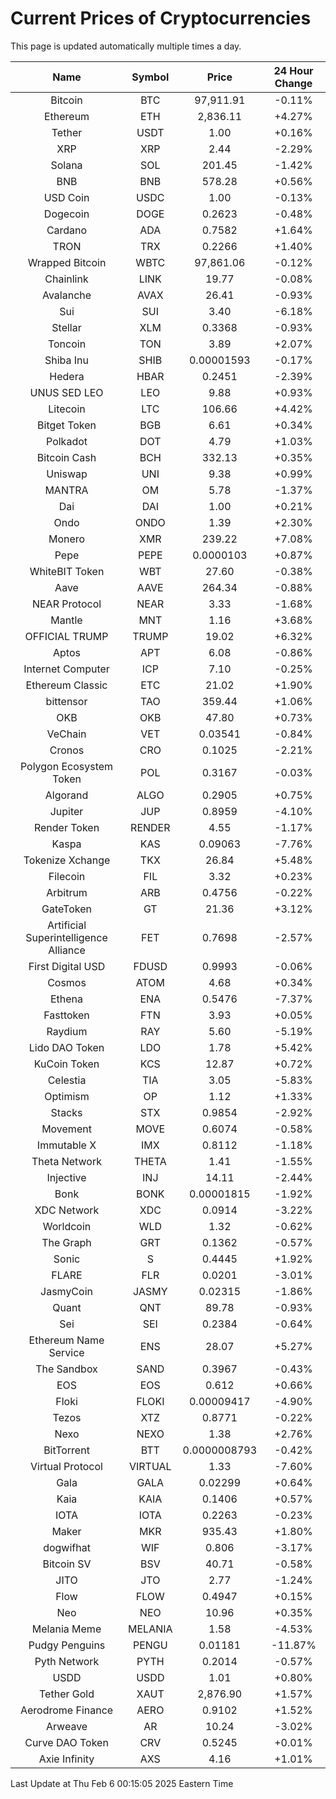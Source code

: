 # Current Prices of Cryptocurrencies
This page is updated automatically multiple times a day.

| Name | Symbol | Price | 24 Hour Change |
| :---: |:---:| :---: | :---: |
| Bitcoin | BTC | 97,911.91 | -0.11% |
| Ethereum | ETH | 2,836.11 | +4.27% |
| Tether | USDT | 1.00 | +0.16% |
| XRP | XRP | 2.44 | -2.29% |
| Solana | SOL | 201.45 | -1.42% |
| BNB | BNB | 578.28 | +0.56% |
| USD Coin | USDC | 1.00 | -0.13% |
| Dogecoin | DOGE | 0.2623 | -0.48% |
| Cardano | ADA | 0.7582 | +1.64% |
| TRON | TRX | 0.2266 | +1.40% |
| Wrapped Bitcoin | WBTC | 97,861.06 | -0.12% |
| Chainlink | LINK | 19.77 | -0.08% |
| Avalanche | AVAX | 26.41 | -0.93% |
| Sui | SUI | 3.40 | -6.18% |
| Stellar | XLM | 0.3368 | -0.93% |
| Toncoin | TON | 3.89 | +2.07% |
| Shiba Inu | SHIB | 0.00001593 | -0.17% |
| Hedera | HBAR | 0.2451 | -2.39% |
| UNUS SED LEO | LEO | 9.88 | +0.93% |
| Litecoin | LTC | 106.66 | +4.42% |
| Bitget Token | BGB | 6.61 | +0.34% |
| Polkadot | DOT | 4.79 | +1.03% |
| Bitcoin Cash | BCH | 332.13 | +0.35% |
| Uniswap | UNI | 9.38 | +0.99% |
| MANTRA | OM | 5.78 | -1.37% |
| Dai | DAI | 1.00 | +0.21% |
| Ondo | ONDO | 1.39 | +2.30% |
| Monero | XMR | 239.22 | +7.08% |
| Pepe | PEPE | 0.0000103 | +0.87% |
| WhiteBIT Token | WBT | 27.60 | -0.38% |
| Aave | AAVE | 264.34 | -0.88% |
| NEAR Protocol | NEAR | 3.33 | -1.68% |
| Mantle | MNT | 1.16 | +3.68% |
| OFFICIAL TRUMP | TRUMP | 19.02 | +6.32% |
| Aptos | APT | 6.08 | -0.86% |
| Internet Computer | ICP | 7.10 | -0.25% |
| Ethereum Classic | ETC | 21.02 | +1.90% |
| bittensor | TAO | 359.44 | +1.06% |
| OKB | OKB | 47.80 | +0.73% |
| VeChain | VET | 0.03541 | -0.84% |
| Cronos | CRO | 0.1025 | -2.21% |
| Polygon Ecosystem Token | POL | 0.3167 | -0.03% |
| Algorand | ALGO | 0.2905 | +0.75% |
| Jupiter | JUP | 0.8959 | -4.10% |
| Render Token | RENDER | 4.55 | -1.17% |
| Kaspa | KAS | 0.09063 | -7.76% |
| Tokenize Xchange | TKX | 26.84 | +5.48% |
| Filecoin | FIL | 3.32 | +0.23% |
| Arbitrum | ARB | 0.4756 | -0.22% |
| GateToken | GT | 21.36 | +3.12% |
| Artificial Superintelligence Alliance | FET | 0.7698 | -2.57% |
| First Digital USD | FDUSD | 0.9993 | -0.06% |
| Cosmos | ATOM | 4.68 | +0.34% |
| Ethena | ENA | 0.5476 | -7.37% |
| Fasttoken | FTN | 3.93 | +0.05% |
| Raydium | RAY | 5.60 | -5.19% |
| Lido DAO Token | LDO | 1.78 | +5.42% |
| KuCoin Token | KCS | 12.87 | +0.72% |
| Celestia | TIA | 3.05 | -5.83% |
| Optimism | OP | 1.12 | +1.33% |
| Stacks | STX | 0.9854 | -2.92% |
| Movement | MOVE | 0.6074 | -0.58% |
| Immutable X | IMX | 0.8112 | -1.18% |
| Theta Network | THETA | 1.41 | -1.55% |
| Injective | INJ | 14.11 | -2.44% |
| Bonk | BONK | 0.00001815 | -1.92% |
| XDC Network | XDC | 0.0914 | -3.22% |
| Worldcoin | WLD | 1.32 | -0.62% |
| The Graph | GRT | 0.1362 | -0.57% |
| Sonic | S | 0.4445 | +1.92% |
| FLARE | FLR | 0.0201 | -3.01% |
| JasmyCoin | JASMY | 0.02315 | -1.86% |
| Quant | QNT | 89.78 | -0.93% |
| Sei | SEI | 0.2384 | -0.64% |
| Ethereum Name Service | ENS | 28.07 | +5.27% |
| The Sandbox | SAND | 0.3967 | -0.43% |
| EOS | EOS | 0.612 | +0.66% |
| Floki | FLOKI | 0.00009417 | -4.90% |
| Tezos | XTZ | 0.8771 | -0.22% |
| Nexo | NEXO | 1.38 | +2.76% |
| BitTorrent | BTT | 0.0000008793 | -0.42% |
| Virtual Protocol | VIRTUAL | 1.33 | -7.60% |
| Gala | GALA | 0.02299 | +0.64% |
| Kaia | KAIA | 0.1406 | +0.57% |
| IOTA | IOTA | 0.2263 | -0.23% |
| Maker | MKR | 935.43 | +1.80% |
| dogwifhat | WIF | 0.806 | -3.17% |
| Bitcoin SV | BSV | 40.71 | -0.58% |
| JITO | JTO | 2.77 | -1.24% |
| Flow | FLOW | 0.4947 | +0.15% |
| Neo | NEO | 10.96 | +0.35% |
| Melania Meme | MELANIA | 1.58 | -4.53% |
| Pudgy Penguins | PENGU | 0.01181 | -11.87% |
| Pyth Network | PYTH | 0.2014 | -0.57% |
| USDD | USDD | 1.01 | +0.80% |
| Tether Gold | XAUT | 2,876.90 | +1.57% |
| Aerodrome Finance | AERO | 0.9102 | +1.52% |
| Arweave | AR | 10.24 | -3.02% |
| Curve DAO Token | CRV | 0.5245 | +0.01% |
| Axie Infinity | AXS | 4.16 | +1.01% |

Last Update at Thu Feb  6 00:15:05 2025 Eastern Time